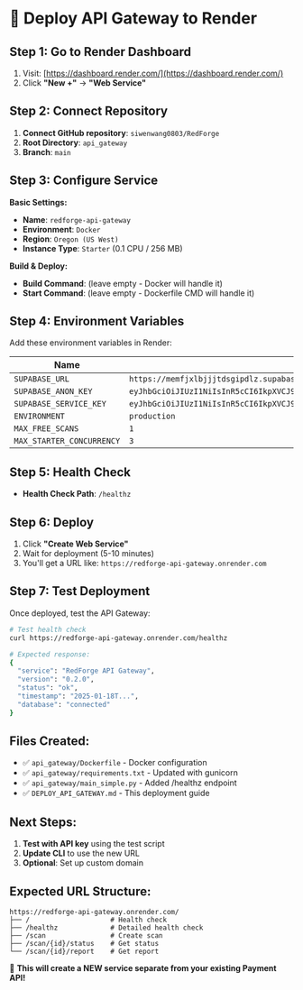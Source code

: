 # 🚀 Deploy API Gateway to Render

## Step 1: Go to Render Dashboard

1. Visit: [https://dashboard.render.com/](https://dashboard.render.com/)
2. Click **"New +"** → **"Web Service"**

## Step 2: Connect Repository

1. **Connect GitHub repository**: `siwenwang0803/RedForge`
2. **Root Directory**: `api_gateway`
3. **Branch**: `main`

## Step 3: Configure Service

**Basic Settings:**
- **Name**: `redforge-api-gateway`
- **Environment**: `Docker`
- **Region**: `Oregon (US West)`
- **Instance Type**: `Starter` (0.1 CPU / 256 MB)

**Build & Deploy:**
- **Build Command**: (leave empty - Docker will handle it)
- **Start Command**: (leave empty - Dockerfile CMD will handle it)

## Step 4: Environment Variables

Add these environment variables in Render:

| Name | Value |
|------|-------|
| `SUPABASE_URL` | `https://memfjxlbjjjtdsgipdlz.supabase.co` |
| `SUPABASE_ANON_KEY` | `eyJhbGciOiJIUzI1NiIsInR5cCI6IkpXVCJ9.eyJpc3MiOiJzdXBhYmFzZSIsInJlZiI6Im1lbWZqeGxiampqdGRzZ2lwZGx6Iiwicm9sZSI6ImFub24iLCJpYXQiOjE3NTI4NTIyNzgsImV4cCI6MjA2ODQyODI3OH0.SQOU12m3qD5xTTlcnl0ydrcw4qTERpGseuL4UKhQfCo` |
| `SUPABASE_SERVICE_KEY` | `eyJhbGciOiJIUzI1NiIsInR5cCI6IkpXVCJ9.eyJpc3MiOiJzdXBhYmFzZSIsInJlZiI6Im1lbWZqeGxiampqdGRzZ2lwZGx6Iiwicm9sZSI6InNlcnZpY2Vfcm9sZSIsImlhdCI6MTc1Mjg1MjI3OCwiZXhwIjoyMDY4NDI4Mjc4fQ.VdQMp6073IQOqt4a5dowPK3TOMfVvITsL9MhKmxXVeE` |
| `ENVIRONMENT` | `production` |
| `MAX_FREE_SCANS` | `1` |
| `MAX_STARTER_CONCURRENCY` | `3` |

## Step 5: Health Check

- **Health Check Path**: `/healthz`

## Step 6: Deploy

1. Click **"Create Web Service"**
2. Wait for deployment (5-10 minutes)
3. You'll get a URL like: `https://redforge-api-gateway.onrender.com`

## Step 7: Test Deployment

Once deployed, test the API Gateway:

```bash
# Test health check
curl https://redforge-api-gateway.onrender.com/healthz

# Expected response:
{
  "service": "RedForge API Gateway",
  "version": "0.2.0",
  "status": "ok",
  "timestamp": "2025-01-18T...",
  "database": "connected"
}
```

## Files Created:

- ✅ `api_gateway/Dockerfile` - Docker configuration
- ✅ `api_gateway/requirements.txt` - Updated with gunicorn
- ✅ `api_gateway/main_simple.py` - Added /healthz endpoint
- ✅ `DEPLOY_API_GATEWAY.md` - This deployment guide

## Next Steps:

1. **Test with API key** using the test script
2. **Update CLI** to use the new URL
3. **Optional**: Set up custom domain

## Expected URL Structure:

```
https://redforge-api-gateway.onrender.com/
├── /                    # Health check
├── /healthz             # Detailed health check
├── /scan                # Create scan
├── /scan/{id}/status    # Get status
└── /scan/{id}/report    # Get report
```

🎯 **This will create a NEW service separate from your existing Payment API!**
